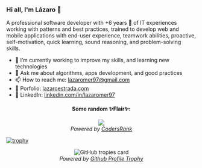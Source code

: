 
<!--
### Hi there 👋
**lazaromer97/lazaromer97** is a ✨ _special_ ✨ repository because its `README.md` (this file) appears on your GitHub profile.

Here are some ideas to get you started:

- 🔭 I’m currently working on ...
- 🌱 I’m currently learning ...
- 👯 I’m looking to collaborate on ...
- 🤔 I’m looking for help with ...
- 💬 Ask me about ...
- 📫 How to reach me: ...
- 😄 Pronouns: ...
- ⚡ Fun fact: ...
-->

###  Hi all, I'm Lázaro 👋

A professional software developer with +6 years 🚀 of IT experiences working with patterns and best practices, trained to develop web and mobile applications with end-user experience, teamwork abilities, proactive, self-motivation, quick learning, sound reasoning, and problem-solving skills.

- 🔭 I’m currently working to improve my skills, and learning new technologies
- 💬 Ask me about algorithms, apps development, and good practices
- 📫 How to reach me: lazaromer97@gmail.com
- 🎨 Porfolio: [lazaroestrada.com](https://lazaroestrada.com/ "Portfolio")
- 💼 LinkedIn: [linkedin.com/in/lazaromer97](https://www.linkedin.com/in/lazaromer97/ "LinkedIn")

<h4 align="center">Some random ✨Flair✨:</h4>

<p align="center">
  <a href="https://profile.codersrank.io/user/lazaromer97/"><img src="https://cr-ss-service.azurewebsites.net/api/ScreenShot?widget=summary&username=lazaromer97&badges=3&show-avatar=false&style=--header-bg-color:%23272822;--bg-color:%23272822;--header-text-color:%23eb1f6a;--badge-bg-color:%2332342c;--badge-margin:5px;--badge-text-color:%23f1f1eb;--border:none;--border-radius:4px;--name-font-size:0;--rank-font-size:9px;--badge-rank-font-size:9px;--badge-location-font-size:9px;--badge-technology-font-size:7px;--branding-text-color:%23e28905&width=240&branding=false&layout=horizontal"/></a>
  <br/>
  <em>Powered by <a href="https://codersrank.io">CodersRank</a></em>
</p>

[![trophy](https://github-profile-trophy.vercel.app/?username=lazaromer97)](https://github.com/lazaromer97/github-profile-trophy)

<p align="center">
  <img src="https://github-profile-trophy.vercel.app/?username=lazaromer97&column=4&theme=monokai&no-frame=true&margin-h=5&margin-w=5" alt="GitHub tropies card" />
  <br/>
  <em>Powered by <a href="https://github.com/ryo-ma/github-profile-trophy">Github Profile Trophy</a></em>
</p>
